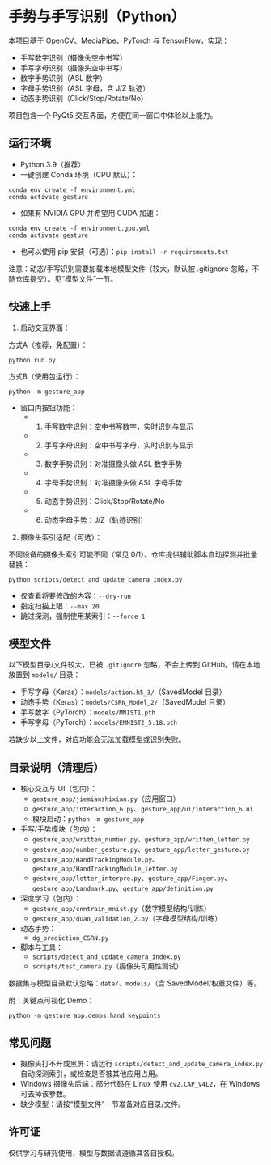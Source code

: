 # 手势与手写识别（Python）

本项目基于 OpenCV、MediaPipe、PyTorch 与 TensorFlow，实现：

- 手写数字识别（摄像头空中书写）
- 手写字母识别（摄像头空中书写）
- 数字手势识别（ASL 数字）
- 字母手势识别（ASL 字母，含 J/Z 轨迹）
- 动态手势识别（Click/Stop/Rotate/No）

项目包含一个 PyQt5 交互界面，方便在同一窗口中体验以上能力。

## 运行环境

- Python 3.9（推荐）
- 一键创建 Conda 环境（CPU 默认）：

```
conda env create -f environment.yml
conda activate gesture
```

- 如果有 NVIDIA GPU 并希望用 CUDA 加速：

```
conda env create -f environment.gpu.yml
conda activate gesture
```

- 也可以使用 pip 安装（可选）：`pip install -r requirements.txt`

注意：动态/手写识别需要加载本地模型文件（较大，默认被 .gitignore 忽略，不随仓库提交）。见“模型文件”一节。

## 快速上手

1) 启动交互界面：

方式A（推荐，免配置）：
```
python run.py
```

方式B（使用包运行）：
```
python -m gesture_app
```

- 窗口内按钮功能：
  - 1. 手写数字识别：空中书写数字，实时识别与显示
  - 2. 手写字母识别：空中书写字母，实时识别与显示
  - 3. 数字手势识别：对准摄像头做 ASL 数字手势
  - 4. 字母手势识别：对准摄像头做 ASL 字母手势
  - 5. 动态手势识别：Click/Stop/Rotate/No
  - 6. 动态字母手势：J/Z（轨迹识别）

2) 摄像头索引适配（可选）：

不同设备的摄像头索引可能不同（常见 0/1）。仓库提供辅助脚本自动探测并批量替换：

```
python scripts/detect_and_update_camera_index.py
```

- 仅查看将要修改的内容：`--dry-run`
- 指定扫描上限：`--max 20`
- 跳过探测，强制使用某索引：`--force 1`

## 模型文件

以下模型目录/文件较大，已被 `.gitignore` 忽略，不会上传到 GitHub。请在本地放置到 `models/` 目录：

- 手写字母（Keras）：`models/action.h5_3/`（SavedModel 目录）
- 动态手势（Keras）：`models/CSRN_Model_2/`（SavedModel 目录）
- 手写数字（PyTorch）：`models/MNIST1.pth`
- 手写字母（PyTorch）：`models/EMNIST2_5.18.pth`

若缺少以上文件，对应功能会无法加载模型或识别失败。

## 目录说明（清理后）

- 核心交互与 UI（包内）：
  - `gesture_app/jiemianshixian.py`（应用窗口）
  - `gesture_app/interaction_6.py`、`gesture_app/ui/interaction_6.ui`
  - 模块启动：`python -m gesture_app`
- 手写/手势模块（包内）：
  - `gesture_app/written_number.py`、`gesture_app/written_letter.py`
  - `gesture_app/number_gesture.py`、`gesture_app/letter_gesture.py`
  - `gesture_app/HandTrackingModule.py`、`gesture_app/HandTrackingModule_letter.py`
  - `gesture_app/letter_interpre.py`、`gesture_app/Finger.py`、`gesture_app/Landmark.py`、`gesture_app/definition.py`
- 深度学习（包内）：
  - `gesture_app/cnntrain_mnist.py`（数字模型结构/训练）
  - `gesture_app/duan_validation_2.py`（字母模型结构/训练）
- 动态手势：
  - `dg_prediction_CSRN.py`
- 脚本与工具：
  - `scripts/detect_and_update_camera_index.py`
  - `scripts/test_camera.py`（摄像头可用性测试）

数据集与模型目录默认忽略：`data/`、`models/`（含 SavedModel/权重文件）等。

附：关键点可视化 Demo：
```
python -m gesture_app.demos.hand_keypoints
```

## 常见问题

- 摄像头打不开或黑屏：请运行 `scripts/detect_and_update_camera_index.py` 自动探测索引，或检查是否被其他应用占用。
- Windows 摄像头后端：部分代码在 Linux 使用 `cv2.CAP_V4L2`，在 Windows 可去掉该参数。
- 缺少模型：请按“模型文件”一节准备对应目录/文件。

## 许可证

仅供学习与研究使用，模型与数据请遵循其各自授权。
